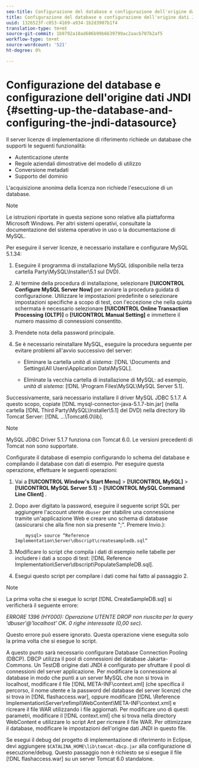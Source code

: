 ```yaml
---
seo-title: Configurazione del database e configurazione dell'origine dati JNDI
title: Configurazione del database e configurazione dell'origine dati JNDI
uuid: 1326523f-c053-4169-a934-1b2d3907b1f4
translation-type: tm+mt
source-git-commit: 1b9792a10ad606b99b6639799ac2aacb707b2af5
workflow-type: tm+mt
source-wordcount: '521'
ht-degree: 0%

---
```



# Configurazione del database e configurazione dell&#39;origine dati JNDI {#setting-up-the-database-and-configuring-the-jndi-datasource}

Il server licenze di implementazione di riferimento richiede un database che supporti le seguenti funzionalità:

* Autenticazione utente
* Regole aziendali dimostrative del modello di utilizzo
* Conversione metadati
* Supporto del dominio

L&#39;acquisizione anonima della licenza non richiede l&#39;esecuzione di un database.

>[!NOTE]
>
>Le istruzioni riportate in questa sezione sono relative alla piattaforma Microsoft Windows. Per altri sistemi operativi, consultate la documentazione del sistema operativo in uso o la documentazione di MySQL.

Per eseguire il server licenze, è necessario installare e configurare MySQL 5.1.34:

1. Eseguire il programma di installazione MySQL (disponibile nella terza cartella Party\MySQL\Installer\5.1 sul DVD).
1. Al termine della procedura di installazione, selezionare **[!UICONTROL Configure MySQL Server Now]** per avviare la procedura guidata di configurazione. Utilizzare le impostazioni predefinite o selezionare impostazioni specifiche a scopo di test, con l&#39;eccezione che nella quinta schermata è necessario selezionare **[!UICONTROL Online Transaction Processing (OLTP)]** o **[!UICONTROL Manual Setting]** e immettere il numero massimo di connessioni consentito.

1. Prendete nota della password principale.
1. Se è necessario reinstallare MySQL, eseguire la procedura seguente per evitare problemi all&#39;avvio successivo del server:

   * Eliminare la cartella *unità di sistema:* [!DNL \Documents and Settings\All Users\Application Data\MySQL].

   * Eliminate la vecchia cartella di installazione di MySQL: ad esempio, *unità di sistema:* [!DNL \Program Files\MySQL\MySQL Server 5.1].

Successivamente, sarà necessario installare il driver MySQL JDBC 5.1.7. A questo scopo, copiate [!DNL mysql-connector-java-5.1.7-bin.jar] (nella cartella [!DNL Third Party\MySQL\Installer\5.1] del DVD) nella directory lib Tomcat Server: [!DNL ...\Tomcat6.0\lib].

>[!NOTE]
>
>MySQL JDBC Driver 5.1.7 funziona con Tomcat 6.0. Le versioni precedenti di Tomcat non sono supportate.

Configurate il database di esempio configurando lo schema del database e compilando il database con dati di esempio. Per eseguire questa operazione, effettuare le seguenti operazioni:

1. Vai a **[!UICONTROL Window's Start Menu]** > **[!UICONTROL MySQL]** > **[!UICONTROL MySQL Server 5.1]** > **[!UICONTROL MySQL Command Line Client]** .
1. Dopo aver digitato la password, eseguire il seguente script SQL per aggiungere l&#39;account utente `dbuser` per stabilire una connessione tramite un&#39;applicazione Web e creare uno schema di database (assicurarsi che alla fine non sia presente &quot;;&quot;. Premere Invio.):

   ```
       mysql> source “Reference Implementation\Server\dbscript\createsampledb.sql”
   ```

1. Modificare lo script che compila i dati di esempio nelle tabelle per includere i dati a scopo di test: [!DNL Reference Implementation\Server\dbscript\PopulateSampleDB.sql].
1. Esegui questo script per compilare i dati come hai fatto al passaggio 2.

>[!NOTE]
>
>La prima volta che si esegue lo script [!DNL CreateSampleDB.sql] si verificherà il seguente errore:

*ERRORE 1396 (HY000): Operazione UTENTE DROP non riuscita per la query &#39;dbuser&#39;@&#39;localhost&#39; OK. 0 righe interessate (0,00 sec).*

Questo errore può essere ignorato. Questa operazione viene eseguita solo la prima volta che si esegue lo script.

A questo punto sarà necessario configurare Database Connection Pooling (DBCP). DBCP utilizza il pool di connessioni del database Jakarta-Commons. Un TestDB origine dati JNDI è configurato per sfruttare il pool di connessioni del server applicazione. Per modificare la connessione al database in modo che punti a un server MySQL che non si trova in localhost, modificare il file [!DNL META-INF\context.xml] (che specifica il percorso, il nome utente e la password del database del server licenze) che si trova in [!DNL flashaccess.war], oppure modificare [!DNL \Reference Implementation\Server\refimpl\WebContent\META-INF\context.xml] e ricreare il file WAR utilizzando i file aggiornati. Per modificare uno di questi parametri, modificare il [!DNL context.xml] che si trova nella directory WebContent e utilizzare lo script Ant per ricreare il file WAR. Per ottimizzare il database, modificare le impostazioni dell&#39;origine dati JNDI in questo file.

Se esegui il debug del progetto di implementazione di riferimento in Eclipse, devi aggiungere `$CATALINA_HOME\lib\tomcat-dbcp.jar` alla configurazione di esecuzione/debug. Questo passaggio non è richiesto se si esegue il file [!DNL flashaccess.war] su un server Tomcat 6.0 standalone.
